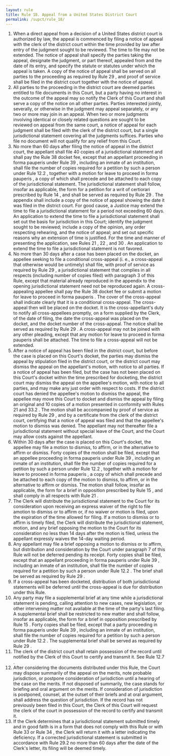```yaml
---
layout: rule
title: Rule 18. Appeal from a United States District Court
permalink: /supct/rule_18/
---
```


1. When a direct appeal from a decision of a United States district court is authorized by law, the appeal is commenced by filing a notice of appeal with the clerk of the district court within the time provided by law after entry of the judgment sought to be reviewed. The time to file may not be extended. The notice of appeal shall specify the parties taking the appeal, designate the judgment, or part thereof, appealed from and the date of its entry, and specify the statute or statutes under which the appeal is taken. A copy of the notice of appeal shall be served on all parties to the proceeding as required by Rule 29 , and proof of service shall be filed in the district court together with the notice of appeal.
2. All parties to the proceeding in the district court are deemed parties entitled to file documents in this Court, but a party having no interest in the outcome of the appeal may so notify the Clerk of this Court and shall serve a copy of the notice on all other parties. Parties interested jointly, severally, or otherwise in the judgment may appeal separately, or any two or more may join in an appeal. When two or more judgments involving identical or closely related questions are sought to be reviewed on appeal from the same court, a notice of appeal for each judgment shall be filed with the clerk of the district court, but a single jurisdictional statement covering all the judgments suffices. Parties who file no document will not qualify for any relief from this Court.
3. No more than 60 days after filing the notice of appeal in the district court, the appellant shall file 40 copies of a jurisdictional statement and shall pay the Rule 38 docket fee, except that an appellant proceeding in forma pauperis under Rule 39 , including an inmate of an institution, shall file the number of copies required for a petition by such a person under Rule 12.2 , together with a motion for leave to proceed in forma pauperis , a copy of which shall precede and be attached to each copy of the jurisdictional statement. The jurisdictional statement shall follow, insofar as applicable, the form for a petition for a writ of certiorari prescribed by Rule 14 , and shall be served as required by Rule 29 . The appendix shall include a copy of the notice of appeal showing the date it was filed in the district court. For good cause, a Justice may extend the time to file a jurisdictional statement for a period not exceeding 60 days. An application to extend the time to file a jurisdictional statement shall set out the basis for jurisdiction in this Court; identify the judgment sought to be reviewed; include a copy of the opinion, any order respecting rehearing, and the notice of appeal; and set out specific reasons why an extension of time is justified. For the time and manner of presenting the application, see Rules 21 , 22 , and 30 . An application to extend the time to file a jurisdictional statement is not favored.
4. No more than 30 days after a case has been placed on the docket, an appellee seeking to file a conditional cross-appeal (i. e., a cross-appeal that otherwise would be untimely) shall file, with proof of service as required by Rule 29 , a jurisdictional statement that complies in all respects (including number of copies filed) with paragraph 3 of this Rule, except that material already reproduced in the appendix to the opening jurisdictional statement need not be reproduced again. A cross-appealing appellee shall pay the Rule 38 docket fee or submit a motion for leave to proceed in forma pauperis . The cover of the cross-appeal shall indicate clearly that it is a conditional cross-appeal. The cross-appeal then will be placed on the docket. It is the cross-appellant's duty to notify all cross-appellees promptly, on a form supplied by the Clerk, of the date of filing, the date the cross-appeal was placed on the docket, and the docket number of the cross-appeal. The notice shall be served as required by Rule 29 . A cross-appeal may not be joined with any other pleading, except that any motion for leave to proceed in forma pauperis shall be attached. The time to file a cross-appeal will not be extended.
5. After a notice of appeal has been filed in the district court, but before the case is placed on this Court's docket, the parties may dismiss the appeal by stipulation filed in the district court, or the district court may dismiss the appeal on the appellant's motion, with notice to all parties. If a notice of appeal has been filed, but the case has not been placed on this Court's docket within the time prescribed for docketing, the district court may dismiss the appeal on the appellee's motion, with notice to all parties, and may make any just order with respect to costs. If the district court has denied the appellee's motion to dismiss the appeal, the appellee may move this Court to docket and dismiss the appeal by filing an original and 10 copies of a motion presented in conformity with Rules 21 and 33.2 . The motion shall be accompanied by proof of service as required by Rule 29 , and by a certificate from the clerk of the district court, certifying that a notice of appeal was filed and that the appellee's motion to dismiss was denied. The appellant may not thereafter file a jurisdictional statement without special leave of the Court, and the Court may allow costs against the appellant.
6. Within 30 days after the case is placed on this Court's docket, the appellee may file a motion to dismiss, to affirm, or in the alternative to affirm or dismiss. Forty copies of the motion shall be filed, except that an appellee proceeding in forma pauperis under Rule 39 , including an inmate of an institution, shall file the number of copies required for a petition by such a person under Rule 12.2 , together with a motion for leave to proceed in forma pauperis , a copy of which shall precede and be attached to each copy of the motion to dismiss, to affirm, or in the alternative to affirm or dismiss. The motion shall follow, insofar as applicable, the form for a brief in opposition prescribed by Rule 15 , and shall comply in all respects with Rule 21 .
7. The Clerk will distribute the jurisdictional statement to the Court for its consideration upon receiving an express waiver of the right to file amotion to dismiss or to affirm or, if no waiver or motion is filed, upon the expiration of the time allowed for filing. If a motion to dismiss or to affirm is timely filed, the Clerk will distribute the jurisdictional statement, motion, and any brief opposing the motion to the Court for its consideration no less than 14 days after the motion is filed, unless the appellant expressly waives the 14-day waiting period.
8. Any appellant may file a brief opposing a motion to dismiss or to affirm, but distribution and consideration by the Court under paragraph 7 of this Rule will not be deferred pending its receipt. Forty copies shall be filed, except that an appellant proceeding in forma pauperis under Rule 39 , including an inmate of an institution, shall file the number of copies required for a petition by such a person under Rule 12.2 . The brief shall be served as required by Rule 29 .
9. If a cross-appeal has been docketed, distribution of both jurisdictional statements will be deferred until the cross-appeal is due for distribution under this Rule.
10. Any party may file a supplemental brief at any time while a jurisdictional statement is pending, calling attention to new cases, new legislation, or other intervening matter not available at the time of the party's last filing. A supplemental brief shall be restricted to new matter and shall follow, insofar as applicable, the form for a brief in opposition prescribed by Rule 15 . Forty copies shall be filed, except that a party proceeding in forma pauperis under Rule 39 , including an inmate of an institution, shall file the number of copies required for a petition by such a person under Rule 12.2 . The supplemental brief shall be served as required by Rule 29 .
11. The clerk of the district court shall retain possession of the record until notified by the Clerk of this Court to certify and transmit it. See Rule 12.7 .
12. After considering the documents distributed under this Rule, the Court may dispose summarily of the appeal on the merits, note probable jurisdiction, or postpone consideration of jurisdiction until a hearing of the case on the merits. If not disposed of summarily, the case stands for briefing and oral argument on the merits. If consideration of jurisdiction is postponed, counsel, at the outset of their briefs and at oral argument, shall address the question of jurisdiction. If the record has not previously been filed in this Court, the Clerk of this Court will request the clerk of the court in possession of the record to certify and transmit it.
13. If the Clerk determines that a jurisdictional statement submitted timely and in good faith is in a form that does not comply with this Rule or with Rule 33 or Rule 34 , the Clerk will return it with a letter indicating the deficiency. If a corrected jurisdictional statement is submitted in accordance with Rule 29.2 no more than 60 days after the date of the Clerk's letter, its filing will be deemed timely.